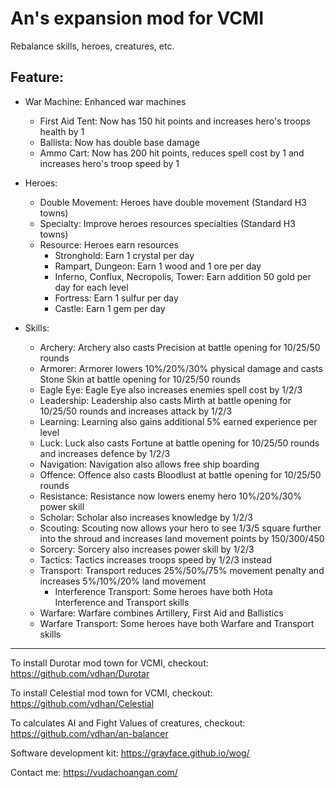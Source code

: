 # An's expansion mod for VCMI

Rebalance skills, heroes, creatures, etc.

## Feature:
- War Machine: Enhanced war machines
  - First Aid Tent: Now has 150 hit points and increases hero's troops health by 1
  - Ballista: Now has double base damage
  - Ammo Cart: Now has 200 hit points, reduces spell cost by 1 and increases hero's troop speed by 1

- Heroes:
  - Double Movement: Heroes have double movement (Standard H3 towns)
  - Specialty: Improve heroes resources specialties (Standard H3 towns) 
  - Resource: Heroes earn resources
    - Stronghold: Earn 1 crystal per day
    - Rampart, Dungeon: Earn 1 wood and 1 ore per day
    - Inferno, Conflux, Necropolis, Tower: Earn addition 50 gold per day for each level
    - Fortress: Earn 1 sulfur per day
    - Castle: Earn 1 gem per day

- Skills:
  - Archery: Archery also casts Precision at battle opening for 10/25/50 rounds
  - Armorer: Armorer lowers 10%/20%/30% physical damage and casts Stone Skin at battle opening for 10/25/50 rounds
  - Eagle Eye: Eagle Eye also increases enemies spell cost by 1/2/3
  - Leadership: Leadership also casts Mirth at battle opening for 10/25/50 rounds and increases attack by 1/2/3
  - Learning: Learning also gains additional 5% earned experience per level
  - Luck: Luck also casts Fortune at battle opening for 10/25/50 rounds and increases defence by 1/2/3
  - Navigation: Navigation also allows free ship boarding
  - Offence: Offence also casts Bloodlust at battle opening for 10/25/50 rounds
  - Resistance: Resistance now lowers enemy hero 10%/20%/30% power skill
  - Scholar: Scholar also increases knowledge by 1/2/3
  - Scouting: Scouting now allows your hero to see 1/3/5 square further into the shroud and increases land movement points by 150/300/450
  - Sorcery: Sorcery also increases power skill by 1/2/3
  - Tactics: Tactics increases troops speed by 1/2/3 instead
  - Transport: Transport reduces 25%/50%/75% movement penalty and increases 5%/10%/20% land movement
    - Interference Transport: Some heroes have both Hota Interference and Transport skills
  - Warfare: Warfare combines Artillery, First Aid and Ballistics
  - Warfare Transport: Some heroes have both Warfare and Transport skills

---

To install Durotar mod town for VCMI, checkout: https://github.com/vdhan/Durotar

To install Celestial mod town for VCMI, checkout: https://github.com/vdhan/Celestial

To calculates AI and Fight Values of creatures, checkout: https://github.com/vdhan/an-balancer

Software development kit: https://grayface.github.io/wog/

Contact me: https://vudachoangan.com/

